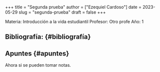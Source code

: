 +++
title = "Segunda prueba"
author = ["Ezequiel Cardoso"]
date = 2023-05-29
slug = "segunda-prueba"
draft = false
+++

Materia: Introducción a la vida estudiantil
Profesor: Otro profe
Año: 1


## Bibliografía: {#bibliografía}


## Apuntes {#apuntes}

Ahora si se pueden tomar notas.
